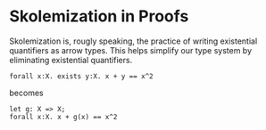 # Skolemization in Proofs

Skolemization is, rougly speaking, the practice of writing existential quantifiers as arrow types.
This helps simplify our type system by eliminating existential quantifiers.

```lsts
forall x:X. exists y:X. x + y == x^2
```

becomes

```lsts
let g: X => X;
forall x:X. x + g(x) == x^2
```

